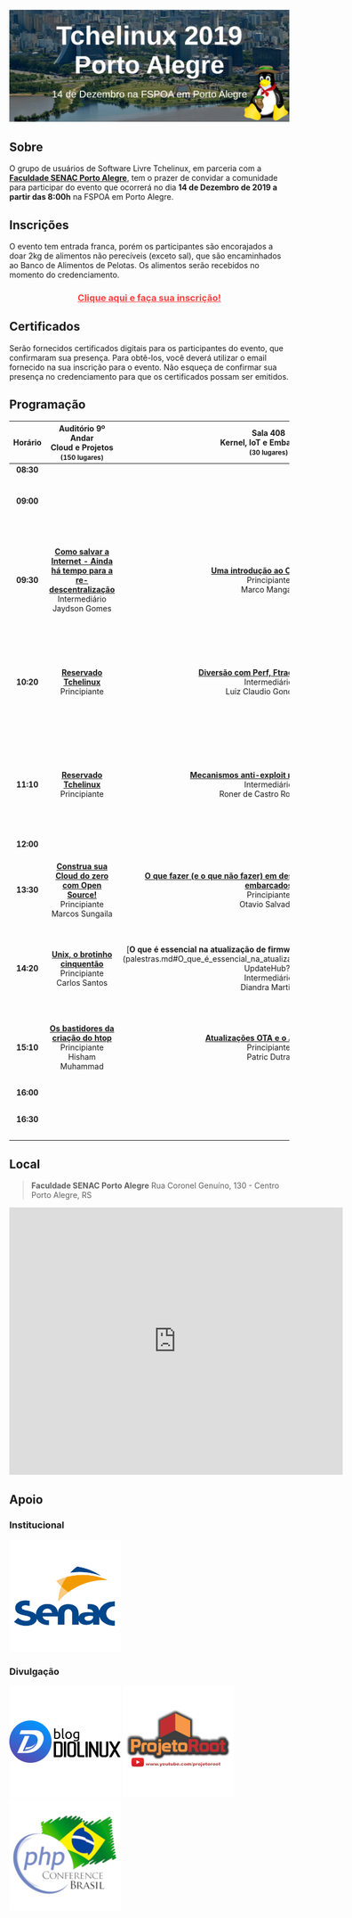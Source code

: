 [![Tchelinux 2019 Porto Alegre](images/banner.jpg)](#)

## Sobre

O grupo de usuários de Software Livre Tchelinux, em parceria com a [**Faculdade SENAC Porto Alegre**](http://senacrs.com.br/unidades.asp?unidade=63), tem o prazer de convidar a comunidade para participar do evento que ocorrerá no dia **14 de Dezembro de 2019 a partir das 8:00h** na FSPOA em Porto Alegre.

## Inscrições

O evento tem entrada franca, porém os participantes são encorajados a doar 2kg de alimentos não perecíveis (exceto sal), que são encaminhados ao Banco de Alimentos de Pelotas. Os alimentos serão recebidos no momento do credenciamento.

<center><a href="https://poa.tchelinux.org/inscricoes/" style="color:#ff4040"><b><h3>Clique aqui e faça sua inscrição!<h3></b></a></center>

## Certificados

Serão fornecidos certificados digitais para os participantes do evento, que confirmaram sua presença. Para obtê-los, você deverá utilizar o email fornecido na sua inscrição para o evento. Não esqueça de confirmar sua presença no credenciamento para que os certificados possam ser emitidos.

## Programação

| <center> Horário </center> | <center> **Auditório 9º Andar** <br> Cloud e Projetos <br> <small>(150 lugares)</small> </center> | <center> **Sala 408** <br> Kernel, IoT e Embarcados <br> <small>(30 lugares)</small> </center> | <center> **Sala 409** <br> Distribuições e Aplicativos <br> <small>(30 lugares)</small> </center> | <center> **Sala 410** <br> Comunidade e Carreira <br> <small>(30 lugares)</small> </center> | <center> **Sala 412** <br> Cases e Empreendedorismo <br> <small>(30 lugares)</small> </center> | <center> **Sala 413** <br> Segurança e Blockchain<br> <small>(50 lugares)</small> </center> | <center> **Sala 502** <br> DevOps e Sysadmin <br> <small>(30 lugares)</small> </center> | <center> **Sala 503** <br> Desenvolvimento Web<br> <small>(40 lugares)</small> </center> | <center> **Sala 504** <br> Python e Big Data<br> <small>(40 lugares)</small> </center> | <center> **Sala 601** <br> Golang, Lua e Rust <br> <small>(30 lugares)</small> </center> | <center> **Sala 602** <br> Desenvolvimento Mobile<br> <small>(30 lugares)</small> </center> |
|:--------------------------:|:-----------------------:|:-----------------------:|:-----------------------:|:-----------------------:|:-----------------------:|:-----------------------:|:-----------------------:|:-----------------------:|:-----------------------:|:-----------------------:|:-----------------------:|
| **08:30** <td colspan=12><center>**Credenciamento**</center> |
| **09:00** <td colspan=12><center>**Abertura**<br> Auditório 9º Andar <br> <br> <span class="label label-info">Todo o público</span> <br>  Equipe Tchelinux <br> </center> |
| **09:30** | [**Como salvar a Internet - Ainda há tempo para a re-descentralização**](palestras.md#Como_salvar_a_Internet_-_Ainda_há_tempo_para_a_re-descentralização) <br> <span class="label label-warning">Intermediário</span> <br>  Jaydson Gomes | [**Uma introdução ao OpenALPR**](palestras.md#Uma_introdução_ao_OpenALPR) <br> <span class="label label-success">Principiante</span> <br> Marco Mangan  | [**Escrita acadêmica com o Latex**](palestras.md#Escrita_acadêmica_com_o_Latex)  <br> <span class="label label-success">Principiante</span> <br> Patrícia Kayser Vargas Mangan | [**Soft Skills - As Habilidades do profissional de TI de destaque**](palestras.md#Soft_Skills_-_As_Habilidades_do_profissional_de_TI_de_destaque)  <br> <span class="label label-success">Principiante</span> <br> Alisson Pereira Carvalho de Lima | [**Consolidando Infraestrutura para implementação de Ubuntu como Desktop na PROCERGS**](palestras.md#Consolidando_Infraestrutura_para_implementação_de_Ubuntu_como_Desktop_na_PROCERGS)  <br> <span class="label label-success">Principiante</span> <br> Thiago Boeira | [**Phishing. Por que ainda caímos nesse golpe?**](palestras.md#Phishing._Por_que_ainda_caímos_nesse_golpe?)  <br> <span class="label label-success">Principiante</span> <br> Élvis da Silva Steinbach | [**Don't Repeat Yourself - Abstraindo funcionalidades com Jenkins Shared Libraries**](palestras.md#Don't_Repeat_Yourself_-_Abstraindo_funcionalidades_com_Jenkins_Shared_Libraries)  <br> <span class="label label-warning">Intermediário</span> <br> Robson Luiz Valim de Bittencourt | [**Testes unitários e de integração com React**](palestras.md#Testes_unitários_e_de_integração_com_React)  <br> <span class="label label-warning">Intermediário</span> <br> Dennis Kaffer | [**Uma Não-Gentil Introdução ao Stream Processing**](palestras.md#Uma_Não-Gentil_Introdução_ao_Stream_Processing)  <br> <span class="label label-warning">Intermediário</span> <br> Julio Biason | [**Golang: a sua nova linguagem de programação favorita**](palestras.md#Golang:_a_sua_nova_linguagem_de_programação_favorita)  <br> <span class="label label-success">Principiante</span> <br> Ricardo Robaina |  [**Introdução ao Desenvolvimento Móvel com Ionic**](palestras.md#Introdução_ao_Desenvolvimento_Móvel_com_Ionic)  <br> <span class="label label-success">Principiante</span> <br> Rafael Jeffman |
| **10:20** | [**Reservado Tchelinux**]() <br> <span class="label label-success">Principiante</span> <br>  | [**Diversão com Perf, Ftrace e Bpftrace**](palestras.md#Diversão_com_Perf,_Ftrace_e_Bpftrace) <br> <span class="label label-warning">Intermediário</span> <br> Luiz Claudio Gonçalves  | [**Introdução a linha de comando e automação em Shell Script**](palestras.md#Introdução_a_linha_de_comando_e_automação_em_Shell_Script)  <br> <span class="label label-success">Principiante</span> <br> Mateus Gabriel Müller | [**Conhecendo seus usuários com Matomo**](palestras.md#Conhecendo_seus_usuários_com_Matomo)  <br> <span class="label label-warning">Intermediário</span> <br> Sidney Souza | [**A jornada para o DevOps no âmbito militar: Lições aprendidas para uma automação bem sucedida**](palestras.md#A_jornada_para_o_DevOps_no_âmbito_militar:_Lições_aprendidas_para_uma_automação_bem_sucedida)  <br> <span class="label label-success">Principiante</span> <br> Thiago Finardi | [**Configure seu primeiro servidor VPS na nuvem**](palestras.md#Configure_seu_primeiro_servidor_VPS_na_nuvem)  <br> <span class="label label-warning">Intermediário</span> <br> William Brendaw | [**Testes automatizados para servidores aarch64 em um Datacenter**](palestras.md#Testes_automatizados_para_servidores_aarch64_em_um_Datacenter)  <br> <span class="label label-warning">Intermediário</span> <br> Patrícia Domingues | [**Introdução ao Vue.js**](palestras.md#Introdução_ao_Vue.js) <br> <span class="label label-success">Principiante</span> <br> João Pedro Sabbado Pereira | [**Por que a galinha atravessou a rua?**](palestras.md#Por_que_a_galinha_atravessou_a_rua?)  <br> <span class="label label-success">Principiante</span> <br> Alan Mussoi | [**Desmistificando o compilador Go: a jornada do func main() até o go run**](palestras.md#Desmistificando_o_compilador_Go:_a_jornada_do_func_main%28%29_até_o_go_run)  <br> <span class="label label-warning">Intermediário</span> <br> Alex Garzão | [**Nativo, híbrido ou PWA?  O que escolher para seu app?**](palestras.md#Nativo,_híbrido_ou_PWA?_O_que_escolher_para_seu_app?)  <br> <span class="label label-success">Principiante</span> <br> Jefferson Cardoso |
| **11:10** | [**Reservado Tchelinux**]() <br> <span class="label label-success">Principiante</span> <br>  | [**Mecanismos anti-exploit no Kernel Linux**](palestras.md#Mecanismos_anti-exploit_no_Kernel_Linux) <br> <span class="label label-warning">Intermediário</span> <br> Roner de Castro Rodrigues  | [**Introdução ao NixOS**](palestras.md#Introdução_ao_NixOS)  <br> <span class="label label-success">Principiante</span> <br> Victor Hugo Aguiar Pacce | [**...porque no MEU TEMPO: um comparativo dos dias atuais com 10+ anos atrás**](palestras.md#...porque_no_MEU_TEMPO:_um_comparativo_dos_dias_atuais_com_10+_anos_atrás)  <br> <span class="label label-success">Principiante</span> <br> Fábio Beneditto |  [**A importância da arquitetura de infraestrutura**](palestras.md#A_importância_da_arquitetura_de_infraestrutura)  <br> <span class="label label-warning">Intermediário</span> <br> Marcelo Veriato Lima | [**Detectando e Respondendo Incidentes de Segurança em Frontends Nginx Utilizando ELK**](palestras.md#Detectando_e_Respondendo_Incidentes_de_Segurança_em_Frontends_Nginx_Utilizando_ELK)  <br> <span class="label label-danger">Avançado</span> <br> Jerônimo Zucco | [**Container-Broker - Orquestrador de containers docker escrito em Ruby on Rails**](palestras.md#Container-Broker_-_Orquestrador_de_containers_docker_escrito_em_Ruby_on_Rails)  <br> <span class="label label-warning">Intermediário</span> <br> João Carlos Vieira | [**Banco de Dados Livre: Elaborando soluções de qualidade para o seu projeto!**](palestras.md#Banco_de_Dados_Livre:_Elaborando_soluções_de_qualidade_para_o_seu_projeto!)  <br> <span class="label label-success">Principiante</span> <br> Willian Barreto Froes | [**Uma API Responsa**](palestras.md#Uma_API_Responsa)  <br> <span class="label label-warning">Intermediário</span> <br> Rafael Jeffman | [**Primeiros passos com a Linguagem Lua**](palestras.md#Primeiros_passos_com_a_Linguagem_Lua)  <br> <span class="label label-success">Principiante</span> <br> João Avelino Bellomo Filho | [**Migrando do complexo Java para o simplificado Kotlin**](palestras.md#Migrando_do_complexo_Java_para_o_simplificado_Kotlin)  <br> <span class="label label-success">Principiante</span> <br> Filipe Nunes |
| **12:00** <td colspan=12><center>**Intervalo para Almoço**</center> |
| **13:30** | [**Construa sua Cloud do zero com Open Source!**](palestras.md#Construa_sua_Cloud_do_zero_com_Open_Source!) <br> <span class="label label-success">Principiante</span> <br> Marcos Sungaila | [**O que fazer (e o que não fazer) em desenvolvimento de sistemas embarcados**](palestras.md#O_que_fazer_%28e_o_que_não_fazer%29_em_desenvolvimento_de_sistemas_embarcados) <br> <span class="label label-success">Principiante</span> <br>  Otavio Salvador |  [**Entendendo o Systemd**](palestras.md#Entendendo_o_Systemd)  <br> <span class="label label-warning">Intermediário</span> <br> João Avelino Bellomo Filho | [**Considerações sobre 20 anos de experiência com Linux (software e hardware)**](palestras.md#Considerações_sobre_20_anos_de_experiência_com_Linux_%28software_e_hardware%29)  <br> <span class="label label-success">Principiante</span> <br> Rudá Moura | [**Riscos e falhas**](palestras.md#Riscos_e_falhas)  <br> <span class="label label-success">Principiante</span> <br> Marco Antonio Martins Junior (somatório) | [**Programação Solidity para Contratos Inteligentes**](palestras.md#Programação_Solidity_para_Contratos_Inteligentes)  <br> <span class="label label-warning">Intermediário</span> <br> Rodrigo Rosa da Silva | [**OpenShift Container Platform - Overview**](palestras.md#OpenShift_Container_Platform_-_Overview)  <br> <span class="label label-success">Principiante</span> <br> Deivid Pilla | [**Qualidade Essencial para Projetos PHP**](palestras.md#Qualidade_Essencial_para_Projetos_PHP)  <br> <span class="label label-success">Principiante</span> <br> Er Galvão Abbott | [**Desenvolvendo Jogos com PyGame**](palestras.md#Desenvolvendo_Jogos_com_PyGame)  <br> <span class="label label-success">Principiante</span> <br> Jerônimo Madruga | [**Estendendo o NGINX com Lua**](palestras.md#Estendendo_o_NGINX_com_Lua)  <br> <span class="label label-warning">Intermediário</span> <br> Vinicius Sigfredi Mignot | [**Coroutines vs RX**](palestras.md#Coroutines_vs_RX)  <br> <span class="label label-warning">Intermediário</span> <br> Filipe Nunes |
| **14:20** | [**Unix, o brotinho cinquentão**](palestras.md#Unix,_o_brotinho_cinquentão) <br> <span class="label label-success">Principiante</span> <br> Carlos Santos |  [**O que é essencial na atualização de firmware OTA e por que UpdateHub?**](palestras.md#O_que_é_essencial_na_atualização_de_firmware_OTA_e_por_que UpdateHub?) <br> <span class="label label-warning">Intermediário</span> <br>  Diandra Martini | [**Bash do Dia a Dia**](palestras.md#Bash_do_Dia_a_Dia)  <br> <span class="label label-success">Principiante</span> <br> Wanderson Henrique Camargo Rosa | [**Tudo que você queria saber sobre a LGPD e não sabia pra quem perguntar!**](palestras.md#Tudo_que_você_queria_saber_sobre_a_LGPD_e_não_sabia_pra_quem_perguntar!)  <br> <span class="label label-warning">Intermediário</span> <br> Marcos Lucas | [**Dicas e Ferramentas para montar seu primeiro modelo de negócios.**](palestras.md#Dicas_e_Ferramentas_para_montar_seu_primeiro_modelo_de_negócios.)  <br> <span class="label label-success">Principiante</span> <br> Cláudia Tomie Fujiya Sungaila | [**Insegurança na Internet**](palestras.md#Insegurança_na_Internet)  <br> <span class="label label-warning">Intermediário</span> <br> Diego Luiz Silva da Costa | [**Utilizando o Rocket Chat em container**](palestras.md#Utilizando_o_Rocket_Chat_em_container)  <br> <span class="label label-warning">Intermediário</span> <br> Fabricio Machado | [**Integração Contínua em Projetos PHP Utilizando Github Actions**](palestras.md#Integração_Contínua_em_Projetos_PHP_Utilizando_Github_Actions)  <br> <span class="label label-warning">Intermediário</span> <br> Igor Santos | [**Flask and you**](palestras.md#Flask_and_you)  <br> <span class="label label-warning">Intermediário</span> <br> Luciano Camargo Cruz | [**Enferrujando a Web**](palestras.md#Enferrujando_a_Web)  <br> <span class="label label-warning">Intermediário</span> <br> Michel Martinez | [**Flutter Live Code - Criando um app lindo em 45 minutos**](palestras.md#Flutter_Live_Code_-_Criando_um_app_lindo_em_45_minutos)  <br> <span class="label label-warning">Intermediário</span> <br> João Rutkoski |
| **15:10** | [**Os bastidores da criação do htop**](palestras.md#Os_bastidores_da_criação_do_htop) <br> <span class="label label-success">Principiante</span> <br> Hisham Muhammad | [**Atualizações OTA e o Android OS**](palestras.md#Atualizações_OTA_e_o_Android_OS) <br> <span class="label label-success">Principiante</span> <br> Patric Dutra  | [**Introdução a agilidade e Scrum**](palestras.md#Introdução_a_agilidade_e_Scrum)  <br> <span class="label label-success">Principiante</span> <br> Marcus Vinicius Brum da Costa | [**Como matar a hydra da programação**](palestras.md#Como_matar_a_hydra_da_programação)  <br> <span class="label label-success">Principiante</span> <br> Perceu Bertoletti | [**TI Verde para nós Nerds!**](palestras.md#TI_Verde_para_nós_Nerds!)  <br> <span class="label label-success">Principiante</span> <br> Luiz Rauber Rodrigues | [**Shell Script para Pentesters - Ethical Hacker**](palestras.md#Shell_Script_para_Pentesters_-_Ethical_Hacker)  <br> <span class="label label-warning">Intermediário</span> <br> Mateus Buogo | [**Prometheus 101**](palestras.md#Prometheus_101)  <br> <span class="label label-success">Principiante</span> <br> Sebastian Webber | [**PHP SSO no Zentyal**](palestras.md#PHP_SSO_no_Zentyal)  <br> <span class="label label-warning">Intermediário</span> <br> Jackson Ferreira de Andrade Mafra | [**Python para Análise de Dados**](palestras.md#Python_para_Análise_de_Dados)  <br> <span class="label label-success">Principiante</span> <br> Andrius Jaques | [**Rust para Linux Embarcados**](palestras.md#Rust_para_Linux_Embarcados)  <br> <span class="label label-warning">Intermediário</span> <br> Jonathas Augusto de Oliveira Conceição | [**Flutter e Hasura**](palestras.md#Flutter_e_Hasura)  <br> <span class="label label-warning">Intermediário</span> <br> Vilson Dauinheimer |
| **16:00** <td colspan=12><center>**Coffee-Break**</center> |
| **16:30** <td colspan=12><center>**Encerramento**<br> Auditório 9º Andar <br>  <span class="label label-info">Todo o público</span> <br> Equipe Tchelinux <br> </center> |

## Local

> **Faculdade SENAC Porto Alegre**
> Rua Coronel Genuíno, 130 - Centro
> Porto Alegre, RS

<div class="map-responsive">
  <iframe src="https://www.google.com/maps/embed?pb=!1m18!1m12!1m3!1d13816.22495260168!2d-51.226522!3d-30.035244400000007!2m3!1f0!2f0!3f0!3m2!1i1024!2i768!4f13.1!3m3!1m2!1s0x0%3A0x514b4935e97fbf4d!2sFaculdade+Senac+Porto+Alegre+(Campus+I)!5e0!3m2!1spt-BR!2sbr!4v1564428617839!5m2!1spt-BR!2sbr" width="600" height="480" frameborder="0" style="border:0" allowfullscreen></iframe>
</div>

## Apoio

### Institucional

[![Faculdade SENAC Porto Alegre](images/FSPOA.png)](http://senacrs.com.br/unidades.asp?unidade=63)

### Divulgação

[![Blog Diolinux](images/logo_diolinux.png)](https://www.diolinux.com.br/)
[![Projeto Root](images/logo_projetoroot.png)](https://projetoroot.com.br/)
[![PHP Conference Brasil](images/logo_phpconference.png)](https://phpconference.com.br/)
